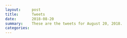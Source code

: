 ```yaml
---
layout:     post
title:      Tweets
date:       2018-08-20
summary:    These are the tweets for August 20, 2018.
categories:
---
```


